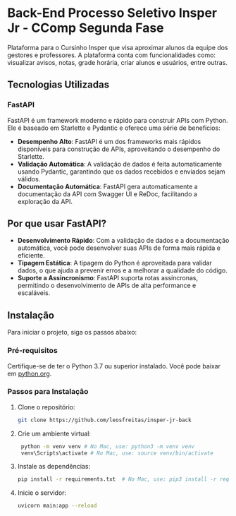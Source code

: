 # Back-End Processo Seletivo Insper Jr - CComp Segunda Fase

Plataforma para o Cursinho Insper que visa aproximar alunos da equipe dos gestores e professores. A plataforma conta com funcionalidades como: visualizar avisos, notas, grade horária, criar alunos e usuários, entre outras.

## Tecnologias Utilizadas

### FastAPI

FastAPI é um framework moderno e rápido para construir APIs com Python. Ele é baseado em Starlette e Pydantic e oferece uma série de benefícios:

- **Desempenho Alto**: FastAPI é um dos frameworks mais rápidos disponíveis para construção de APIs, aproveitando o desempenho do Starlette.
- **Validação Automática**: A validação de dados é feita automaticamente usando Pydantic, garantindo que os dados recebidos e enviados sejam válidos.
- **Documentação Automática**: FastAPI gera automaticamente a documentação da API com Swagger UI e ReDoc, facilitando a exploração da API.

## Por que usar FastAPI?

- **Desenvolvimento Rápido**: Com a validação de dados e a documentação automática, você pode desenvolver suas APIs de forma mais rápida e eficiente.
- **Tipagem Estática**: A tipagem do Python é aproveitada para validar dados, o que ajuda a prevenir erros e a melhorar a qualidade do código.
- **Suporte a Assincronismo**: FastAPI suporta rotas assíncronas, permitindo o desenvolvimento de APIs de alta performance e escaláveis.

## Instalação

Para iniciar o projeto, siga os passos abaixo:

### Pré-requisitos

Certifique-se de ter o Python 3.7 ou superior instalado. Você pode baixar em [python.org](https://www.python.org/downloads/).

### Passos para Instalação

1. Clone o repositório:
   ```bash
   git clone https://github.com/leosfreitas/insper-jr-back

2. Crie um ambiente virtual:
   ```bash
    python -m venv venv # No Mac, use: python3 -m venv venv
    venv\Scripts\activate # No Mac, use: source venv/bin/activate 

3. Instale as dependências:
    ```bash
    pip install -r requirements.txt  # No Mac, use: pip3 install -r requirements.txt

4. Inicie o servidor:
    ```bash
    uvicorn main:app --reload
